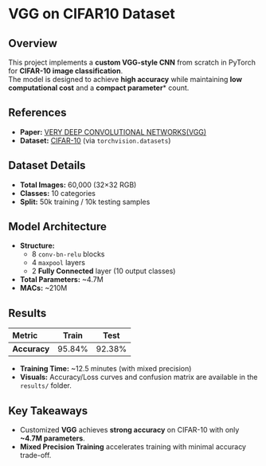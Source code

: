 
# VGG on CIFAR10 Dataset

## Overview
This project implements a **custom VGG-style CNN** from scratch in PyTorch for **CIFAR-10 image classification**.  
The model is designed to achieve **high accuracy** while maintaining **low computational cost** and a **compact parameter*** count.

## References
- **Paper:** [VERY DEEP CONVOLUTIONAL
NETWORKS(VGG)](https://arxiv.org/pdf/1409.1556)  
- **Dataset:** [CIFAR-10](https://www.cs.toronto.edu/~kriz/cifar.html) (via `torchvision.datasets`)

## Dataset Details
- **Total Images:** 60,000 (32×32 RGB)  
- **Classes:** 10 categories  
- **Split:** 50k training / 10k testing samples  

## Model Architecture
- **Structure:**  
  - 8  `conv-bn-relu` blocks
  - 4 `maxpool` layers
  - 2 **Fully Connected** layer (10 output classes)  
- **Total Parameters:** ~4.7M  
- **MACs:** ~210M  

## **Results**
| Metric | Train | Test |
|:-------|:------:|:----:|
| **Accuracy** | 95.84% | 92.38% |

- **Training Time:**  ~12.5 minutes (with mixed precision)  
- **Visuals:**  Accuracy/Loss curves and confusion matrix are available in the `results/` folder.  

## **Key Takeaways**
- Customized **VGG** achieves **strong accuracy** on CIFAR-10 with only **~4.7M parameters**.  
- **Mixed Precision Training** accelerates training with minimal accuracy trade-off.
